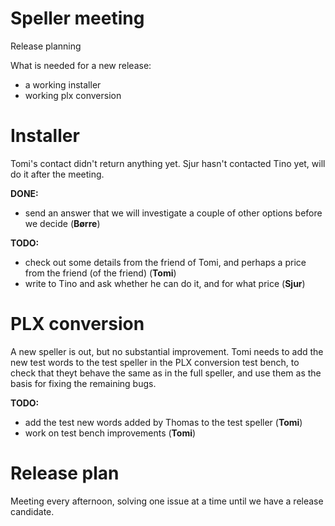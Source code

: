 # Speller meeting

Release planning

What is needed for a new release:
* a working installer
* working plx conversion

# Installer

Tomi's contact didn't return anything yet. Sjur hasn't contacted Tino yet, will
do it after the meeting.

**DONE:**
* send an answer that we will investigate a couple of other options before we
  decide (**Børre**)

**TODO:**
* check out some details from the friend of Tomi, and perhaps a price from the
  friend (of the friend) (**Tomi**)
* write to Tino and ask whether he can do it, and for what price (**Sjur**)

# PLX conversion

A new speller is out, but no substantial improvement. Tomi needs to add the new
test words to the test speller in the PLX conversion test bench, to check that
theyt behave the same as in the full speller, and use them as the basis for
fixing the remaining bugs.

**TODO:**
* add the test new words added by Thomas to the test speller (**Tomi**)
* work on test bench improvements (**Tomi**)

# Release plan

Meeting every afternoon, solving one issue at a time until we have a release candidate.
